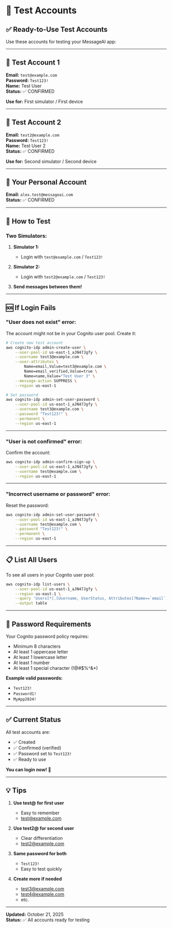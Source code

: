 # 🔑 **Test Accounts**

## ✅ **Ready-to-Use Test Accounts**

Use these accounts for testing your MessageAI app:

---

## 👤 **Test Account 1**

**Email:** `test@example.com`  
**Password:** `Test123!`  
**Name:** Test User  
**Status:** ✅ CONFIRMED

**Use for:** First simulator / First device

---

## 👤 **Test Account 2**

**Email:** `test2@example.com`  
**Password:** `Test123!`  
**Name:** Test User 2  
**Status:** ✅ CONFIRMED

**Use for:** Second simulator / Second device

---

## 👤 **Your Personal Account**

**Email:** `alex.test@messageai.com`  
**Status:** ✅ CONFIRMED

---

## 🧪 **How to Test**

### **Two Simulators:**

1. **Simulator 1:**
   - Login with `test@example.com` / `Test123!`
   
2. **Simulator 2:**
   - Login with `test2@example.com` / `Test123!`

3. **Send messages between them!**

---

## 🆘 **If Login Fails**

### **"User does not exist" error:**

The account might not be in your Cognito user pool. Create it:

```bash
# Create new test account
aws cognito-idp admin-create-user \
    --user-pool-id us-east-1_aJN47Jgfy \
    --username test3@example.com \
    --user-attributes \
        Name=email,Value=test3@example.com \
        Name=email_verified,Value=true \
        Name=name,Value="Test User 3" \
    --message-action SUPPRESS \
    --region us-east-1

# Set password
aws cognito-idp admin-set-user-password \
    --user-pool-id us-east-1_aJN47Jgfy \
    --username test3@example.com \
    --password "Test123!" \
    --permanent \
    --region us-east-1
```

---

### **"User is not confirmed" error:**

Confirm the account:

```bash
aws cognito-idp admin-confirm-sign-up \
    --user-pool-id us-east-1_aJN47Jgfy \
    --username test@example.com \
    --region us-east-1
```

---

### **"Incorrect username or password" error:**

Reset the password:

```bash
aws cognito-idp admin-set-user-password \
    --user-pool-id us-east-1_aJN47Jgfy \
    --username test@example.com \
    --password "Test123!" \
    --permanent \
    --region us-east-1
```

---

## 📋 **List All Users**

To see all users in your Cognito user pool:

```bash
aws cognito-idp list-users \
    --user-pool-id us-east-1_aJN47Jgfy \
    --region us-east-1 \
    --query 'Users[*].[Username, UserStatus, Attributes[?Name==`email`].Value | [0]]' \
    --output table
```

---

## 🔐 **Password Requirements**

Your Cognito password policy requires:
- Minimum 8 characters
- At least 1 uppercase letter
- At least 1 lowercase letter
- At least 1 number
- At least 1 special character (!@#$%^&*)

**Example valid passwords:**
- `Test123!`
- `Password1!`
- `MyApp2024!`

---

## ✅ **Current Status**

All test accounts are:
- ✅ Created
- ✅ Confirmed (verified)
- ✅ Password set to `Test123!`
- ✅ Ready to use

**You can login now!** 🎉

---

## 💡 **Tips**

1. **Use test@ for first user**
   - Easy to remember
   - test@example.com

2. **Use test2@ for second user**
   - Clear differentiation
   - test2@example.com

3. **Same password for both**
   - `Test123!`
   - Easy to test quickly

4. **Create more if needed**
   - test3@example.com
   - test4@example.com
   - etc.

---

**Updated:** October 21, 2025  
**Status:** ✅ All accounts ready for testing

